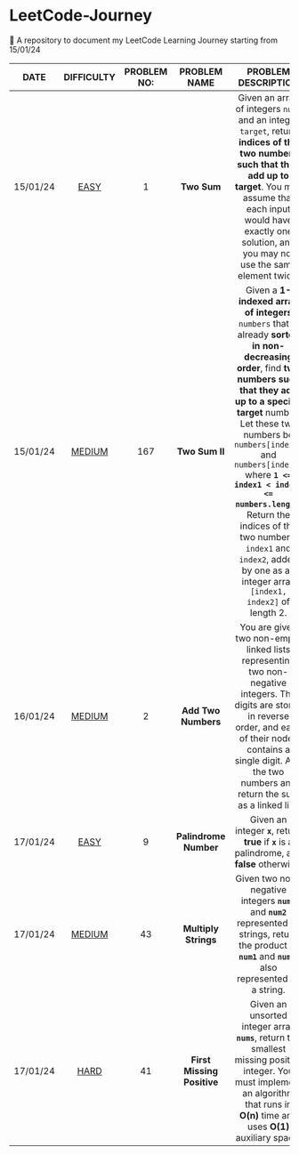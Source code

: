 # LeetCode-Journey
🚀 A repository to document my LeetCode Learning Journey starting from 15/01/24

| **DATE** | **DIFFICULTY** | **PROBLEM NO:** | **PROBLEM NAME** | **PROBLEM DESCRIPTION** |
|:---------:|:--------------:|:----------------:|:---------------:|:---------:|
| 15/01/24 | [EASY](https://leetcode.com/problems/two-sum/description/) | 1 | **Two Sum** | Given an array of integers `nums` and an integer `target`, return **indices of the two numbers such that they add up to target**. You may assume that each input would have exactly one solution, and you may not use the same element twice. |
| 15/01/24 | [MEDIUM](https://leetcode.com/problems/two-sum-ii-input-array-is-sorted/description/) | 167 | **Two Sum II** | Given a **1-indexed array of integers** `numbers` that is already **sorted in non-decreasing order**, find **two numbers such that they add up to a specific target** number. Let these two numbers be `numbers[index1]` and `numbers[index2]` where **`1 <= index1 < index2 <= numbers.length`**. Return the indices of the two numbers, `index1` and `index2`, added by one as an integer array `[index1, index2]` of length 2. |
| 16/01/24 | [MEDIUM](https://leetcode.com/problems/add-two-numbers/) | 2 | **Add Two Numbers** | You are given two non-empty linked lists representing two non-negative integers. The digits are stored in reverse order, and each of their nodes contains a single digit. Add the two numbers and return the sum as a linked list.|
| 17/01/24 | [EASY](https://leetcode.com/problems/palindrome-number/submissions/1148563771/) | 9 | **Palindrome Number** | Given an integer **`x`**, return **true** if **`x`** is a palindrome, and **false** otherwise. |
| 17/01/24 | [MEDIUM](https://leetcode.com/problems/multiply-strings/submissions/1148678810/) | 43 | **Multiply Strings** | Given two non-negative integers **`num1`** and **`num2`** represented as strings, return the product of **`num1`** and **`num2`**, also represented as a string. |
| 17/01/24 | [HARD]() | 41 | **First Missing Positive** | Given an unsorted integer array **`nums`**, return the smallest missing positive integer. You must implement an algorithm that runs in **O(n)** time and uses **O(1)** auxiliary space. |
